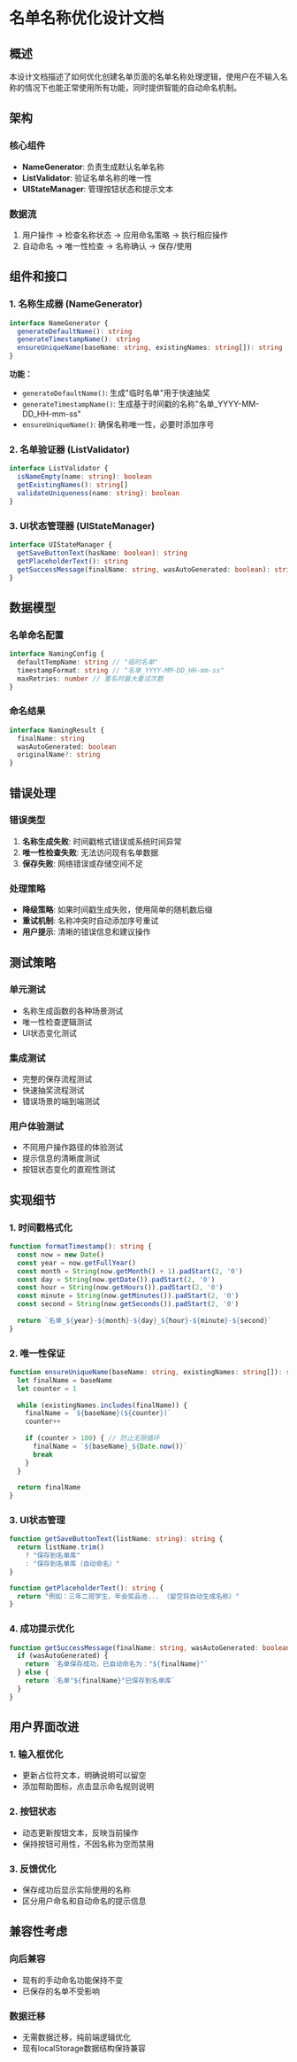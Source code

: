 # 名单名称优化设计文档

## 概述

本设计文档描述了如何优化创建名单页面的名单名称处理逻辑，使用户在不输入名称的情况下也能正常使用所有功能，同时提供智能的自动命名机制。

## 架构

### 核心组件
- **NameGenerator**: 负责生成默认名单名称
- **ListValidator**: 验证名单名称的唯一性
- **UIStateManager**: 管理按钮状态和提示文本

### 数据流
1. 用户操作 → 检查名称状态 → 应用命名策略 → 执行相应操作
2. 自动命名 → 唯一性检查 → 名称确认 → 保存/使用

## 组件和接口

### 1. 名称生成器 (NameGenerator)

```typescript
interface NameGenerator {
  generateDefaultName(): string
  generateTimestampName(): string
  ensureUniqueName(baseName: string, existingNames: string[]): string
}
```

**功能：**
- `generateDefaultName()`: 生成"临时名单"用于快速抽奖
- `generateTimestampName()`: 生成基于时间戳的名称"名单_YYYY-MM-DD_HH-mm-ss"
- `ensureUniqueName()`: 确保名称唯一性，必要时添加序号

### 2. 名单验证器 (ListValidator)

```typescript
interface ListValidator {
  isNameEmpty(name: string): boolean
  getExistingNames(): string[]
  validateUniqueness(name: string): boolean
}
```

### 3. UI状态管理器 (UIStateManager)

```typescript
interface UIStateManager {
  getSaveButtonText(hasName: boolean): string
  getPlaceholderText(): string
  getSuccessMessage(finalName: string, wasAutoGenerated: boolean): string
}
```

## 数据模型

### 名单命名配置

```typescript
interface NamingConfig {
  defaultTempName: string // "临时名单"
  timestampFormat: string // "名单_YYYY-MM-DD_HH-mm-ss"
  maxRetries: number // 重名时最大重试次数
}
```

### 命名结果

```typescript
interface NamingResult {
  finalName: string
  wasAutoGenerated: boolean
  originalName?: string
}
```

## 错误处理

### 错误类型
1. **名称生成失败**: 时间戳格式错误或系统时间异常
2. **唯一性检查失败**: 无法访问现有名单数据
3. **保存失败**: 网络错误或存储空间不足

### 处理策略
- **降级策略**: 如果时间戳生成失败，使用简单的随机数后缀
- **重试机制**: 名称冲突时自动添加序号重试
- **用户提示**: 清晰的错误信息和建议操作

## 测试策略

### 单元测试
- 名称生成函数的各种场景测试
- 唯一性检查逻辑测试
- UI状态变化测试

### 集成测试
- 完整的保存流程测试
- 快速抽奖流程测试
- 错误场景的端到端测试

### 用户体验测试
- 不同用户操作路径的体验测试
- 提示信息的清晰度测试
- 按钮状态变化的直观性测试

## 实现细节

### 1. 时间戳格式化

```typescript
function formatTimestamp(): string {
  const now = new Date()
  const year = now.getFullYear()
  const month = String(now.getMonth() + 1).padStart(2, '0')
  const day = String(now.getDate()).padStart(2, '0')
  const hour = String(now.getHours()).padStart(2, '0')
  const minute = String(now.getMinutes()).padStart(2, '0')
  const second = String(now.getSeconds()).padStart(2, '0')
  
  return `名单_${year}-${month}-${day}_${hour}-${minute}-${second}`
}
```

### 2. 唯一性保证

```typescript
function ensureUniqueName(baseName: string, existingNames: string[]): string {
  let finalName = baseName
  let counter = 1
  
  while (existingNames.includes(finalName)) {
    finalName = `${baseName}(${counter})`
    counter++
    
    if (counter > 100) { // 防止无限循环
      finalName = `${baseName}_${Date.now()}`
      break
    }
  }
  
  return finalName
}
```

### 3. UI状态管理

```typescript
function getSaveButtonText(listName: string): string {
  return listName.trim() 
    ? "保存到名单库" 
    : "保存到名单库（自动命名）"
}

function getPlaceholderText(): string {
  return "例如：三年二班学生、年会奖品池... （留空将自动生成名称）"
}
```

### 4. 成功提示优化

```typescript
function getSuccessMessage(finalName: string, wasAutoGenerated: boolean): string {
  if (wasAutoGenerated) {
    return `名单保存成功，已自动命名为："${finalName}"`
  } else {
    return `名单"${finalName}"已保存到名单库`
  }
}
```

## 用户界面改进

### 1. 输入框优化
- 更新占位符文本，明确说明可以留空
- 添加帮助图标，点击显示命名规则说明

### 2. 按钮状态
- 动态更新按钮文本，反映当前操作
- 保持按钮可用性，不因名称为空而禁用

### 3. 反馈优化
- 保存成功后显示实际使用的名称
- 区分用户命名和自动命名的提示信息

## 兼容性考虑

### 向后兼容
- 现有的手动命名功能保持不变
- 已保存的名单不受影响

### 数据迁移
- 无需数据迁移，纯前端逻辑优化
- 现有localStorage数据结构保持兼容